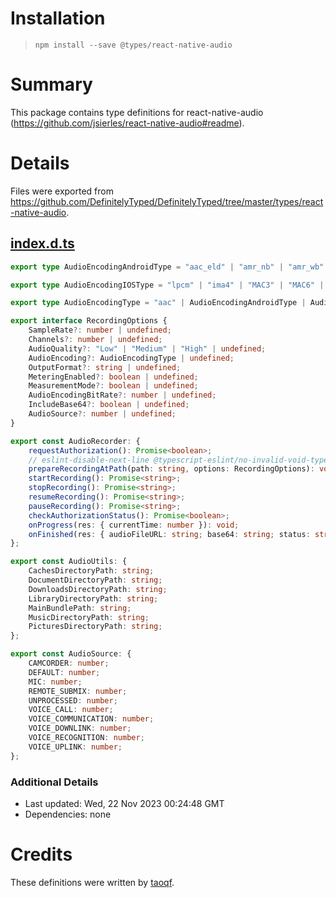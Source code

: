 # Installation
> `npm install --save @types/react-native-audio`

# Summary
This package contains type definitions for react-native-audio (https://github.com/jsierles/react-native-audio#readme).

# Details
Files were exported from https://github.com/DefinitelyTyped/DefinitelyTyped/tree/master/types/react-native-audio.
## [index.d.ts](https://github.com/DefinitelyTyped/DefinitelyTyped/tree/master/types/react-native-audio/index.d.ts)
````ts
export type AudioEncodingAndroidType = "aac_eld" | "amr_nb" | "amr_wb" | "he_aac" | "vorbis";

export type AudioEncodingIOSType = "lpcm" | "ima4" | "MAC3" | "MAC6" | "ulaw" | "alaw" | "mp1" | "mp2" | "alac" | "amr";

export type AudioEncodingType = "aac" | AudioEncodingAndroidType | AudioEncodingIOSType;

export interface RecordingOptions {
    SampleRate?: number | undefined;
    Channels?: number | undefined;
    AudioQuality?: "Low" | "Medium" | "High" | undefined;
    AudioEncoding?: AudioEncodingType | undefined;
    OutputFormat?: string | undefined;
    MeteringEnabled?: boolean | undefined;
    MeasurementMode?: boolean | undefined;
    AudioEncodingBitRate?: number | undefined;
    IncludeBase64?: boolean | undefined;
    AudioSource?: number | undefined;
}

export const AudioRecorder: {
    requestAuthorization(): Promise<boolean>;
    // eslint-disable-next-line @typescript-eslint/no-invalid-void-type
    prepareRecordingAtPath(path: string, options: RecordingOptions): void | Promise<string>;
    startRecording(): Promise<string>;
    stopRecording(): Promise<string>;
    resumeRecording(): Promise<string>;
    pauseRecording(): Promise<string>;
    checkAuthorizationStatus(): Promise<boolean>;
    onProgress(res: { currentTime: number }): void;
    onFinished(res: { audioFileURL: string; base64: string; status: string }): void;
};

export const AudioUtils: {
    CachesDirectoryPath: string;
    DocumentDirectoryPath: string;
    DownloadsDirectoryPath: string;
    LibraryDirectoryPath: string;
    MainBundlePath: string;
    MusicDirectoryPath: string;
    PicturesDirectoryPath: string;
};

export const AudioSource: {
    CAMCORDER: number;
    DEFAULT: number;
    MIC: number;
    REMOTE_SUBMIX: number;
    UNPROCESSED: number;
    VOICE_CALL: number;
    VOICE_COMMUNICATION: number;
    VOICE_DOWNLINK: number;
    VOICE_RECOGNITION: number;
    VOICE_UPLINK: number;
};

````

### Additional Details
 * Last updated: Wed, 22 Nov 2023 00:24:48 GMT
 * Dependencies: none

# Credits
These definitions were written by [taoqf](https://github.com/taoqf).
